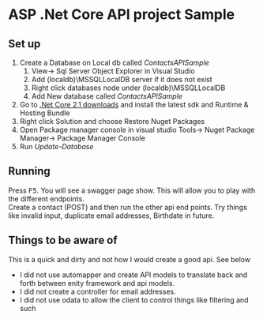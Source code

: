 # ASP .Net Core API project Sample

## Set up

1. Create a Database on Local db called *ContactsAPISample*
    1. View-> Sql Server Object Explorer in Visual Studio
    1. Add (localdb)\MSSQLLocalDB server if it does not exist
    1. Right click  databases node under (localdb)\MSSQLLocalDB
    1. Add New database called *ContactsAPISample*
1. Go to [.Net Core 2.1 downloads](https://dotnet.microsoft.com/download/dotnet-core/2.1) and install the latest sdk and Runtime & Hosting Bundle
1. Right click Solution and choose Restore Nuget Packages
1. Open Package manager console in visual studio Tools-> Nuget Package Manager-> Package Manager Console
1. Run *Update-Database*

## Running

Press <kbd>F5</kbd>.  You will see a swagger page show.  This will allow you to play with the different endpoints.  
Create a contact (POST) and then run the other api end points.  Try things like invalid input, duplicate email addresses, Birthdate in future.

## Things to be aware of

This is a quick and dirty and not how I would create a good api.  See below

- I did not use automapper and create API models to translate back and forth between enity framework and api models.
- I did not create a controller for email addresses. 
- I did not use odata to allow the client to control things like filtering and such

